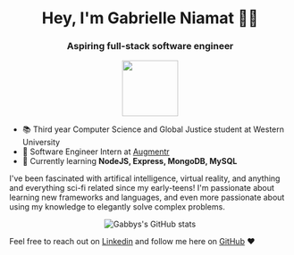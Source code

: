 <h1 align="center">Hey, I'm Gabrielle Niamat 👋🏼 </h1>

<h3 align="center">Aspiring full-stack software engineer</h3> 
<p align="center"><img align="center" src="https://user-images.githubusercontent.com/52351749/127750424-29cad6c0-3f84-4009-b243-e611c6153a03.gif" width="100" height="100"/></p>

- 📚 Third year Computer Science and Global Justice student at Western University
- 💼 Software Engineer Intern at [Augmentr](https://www.linkedin.com/company/augmentr/)
- 🌱 Currently learning **NodeJS, Express, MongoDB, MySQL**

I've been fascinated with artifical intelligence, virtual reality, and anything and everything sci-fi related since my early-teens! I'm passionate about learning new frameworks and languages, and even more passionate about using my knowledge to elegantly solve complex problems.

<div align="center">

![Gabbys's GitHub stats](https://github-readme-stats.vercel.app/api?username=pidgey0403&count_private=true&theme=onedark&show_icons=true)
</div>

Feel free to reach out on [Linkedin](https://www.linkedin.com/in/gabrielle-niamat/) and follow me here on [GitHub](https://github.com/pidgey0403) ❤️
